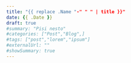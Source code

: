 ```yaml
---
title: "{{ replace .Name "-" " " | title }}"
date: {{ .Date }}
draft: true
#summary: "Pisi nesto"
#categories: ["Post","Blog",]
#tags: ["post","lorem","ipsum"]
#externalUrl: ""
#showSummary: true
---
```


